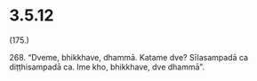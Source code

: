 # 3.5.12

(175.)

268\. “Dveme, bhikkhave, dhammā. Katame dve? Sīlasampadā ca diṭṭhisampadā ca. Ime kho, bhikkhave, dve dhammā”.
